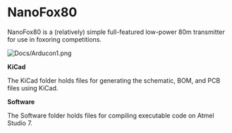 # NanoFox80
NanoFox80 is a (relatively) simple full-featured low-power 80m transmitter for use in foxoring competitions.

![Docs/Arducon1.png](Docs/Arducon1.png)

<b>KiCad</b>

The KiCad folder holds files for generating the schematic, BOM, and PCB files using KiCad. 

<b>Software</b>

The Software folder holds files for compiling executable code on Atmel Studio 7. 
